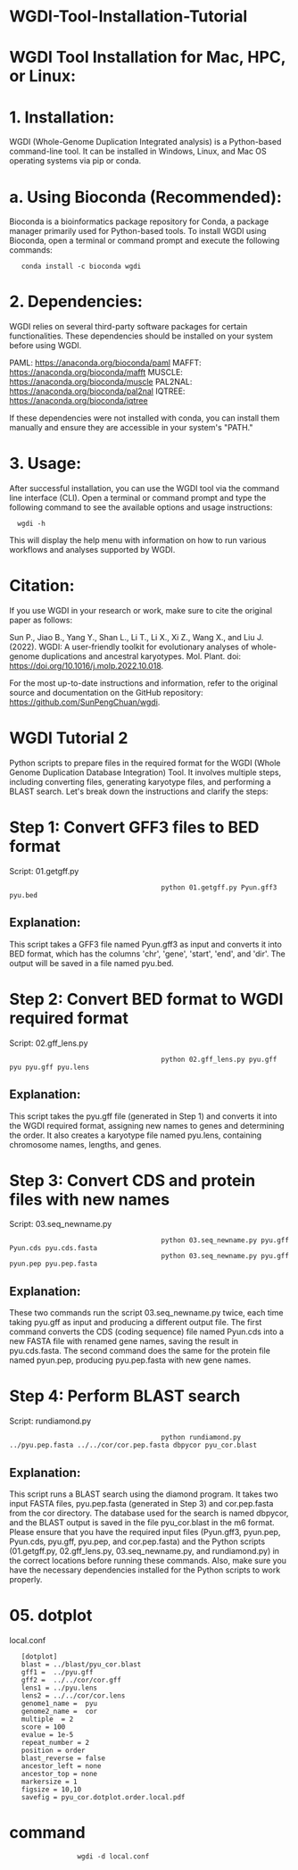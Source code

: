 # WGDI-Tool-Installation-Tutorial
# WGDI Tool Installation for Mac, HPC, or Linux:

# 1. Installation:

WGDI (Whole-Genome Duplication Integrated analysis) is a Python-based command-line tool. It can be installed in Windows, Linux, and Mac OS operating systems via pip or conda.

# a. Using Bioconda (Recommended):

Bioconda is a bioinformatics package repository for Conda, a package manager primarily used for Python-based tools. To install WGDI using Bioconda, open a terminal or command prompt and execute the following commands:

       conda install -c bioconda wgdi

# 2. Dependencies:

WGDI relies on several third-party software packages for certain functionalities. These dependencies should be installed on your system before using WGDI. 

PAML: https://anaconda.org/bioconda/paml
      MAFFT: https://anaconda.org/bioconda/mafft
      MUSCLE: https://anaconda.org/bioconda/muscle
      PAL2NAL: https://anaconda.org/bioconda/pal2nal
      IQTREE: https://anaconda.org/bioconda/iqtree

If these dependencies were not installed with conda, you can install them manually and ensure they are accessible in your system's "PATH."

# 3. Usage:

After successful installation, you can use the WGDI tool via the command line interface (CLI). Open a terminal or command prompt and type the following command to see the available options and usage instructions:

      wgdi -h

This will display the help menu with information on how to run various workflows and analyses supported by WGDI.

# Citation:

If you use WGDI in your research or work, make sure to cite the original paper as follows:

Sun P., Jiao B., Yang Y., Shan L., Li T., Li X., Xi Z., Wang X., and Liu J. (2022). WGDI: A user-friendly toolkit for evolutionary analyses of whole-genome duplications and ancestral karyotypes. Mol. Plant. doi: https://doi.org/10.1016/j.molp.2022.10.018.

For the most up-to-date instructions and information, refer to the original source and documentation on the GitHub repository: https://github.com/SunPengChuan/wgdi.





#              WGDI Tutorial 2 
Python scripts to prepare files in the required format for the WGDI (Whole Genome Duplication Database Integration) Tool. It involves multiple steps, including converting files, generating karyotype files, and performing a BLAST search. Let's break down the instructions and clarify the steps:

# Step 1: Convert GFF3 files to BED format
Script: 01.getgff.py
                                         
                                          python 01.getgff.py Pyun.gff3 pyu.bed

## Explanation:
This script takes a GFF3 file named Pyun.gff3 as input and converts it into BED format, which has the columns 'chr', 'gene', 'start', 'end', and 'dir'. The output will be saved in a file named pyu.bed.

# Step 2: Convert BED format to WGDI required format
Script: 02.gff_lens.py
                                          
                                          python 02.gff_lens.py pyu.gff pyu pyu.gff pyu.lens
## Explanation:
This script takes the pyu.gff file (generated in Step 1) and converts it into the WGDI required format, assigning new names to genes and determining the order. It also creates a karyotype file named pyu.lens, containing chromosome names, lengths, and genes.


# Step 3: Convert CDS and protein files with new names
Script: 03.seq_newname.py

                                          python 03.seq_newname.py pyu.gff Pyun.cds pyu.cds.fasta 
                                          python 03.seq_newname.py pyu.gff pyun.pep pyu.pep.fasta
## Explanation:
These two commands run the script 03.seq_newname.py twice, each time taking pyu.gff as input and producing a different output file. The first command converts the CDS (coding sequence) file named Pyun.cds into a new FASTA file with renamed gene names, saving the result in pyu.cds.fasta. The second command does the same for the protein file named pyun.pep, producing pyu.pep.fasta with new gene names.

# Step 4: Perform BLAST search
Script: rundiamond.py

                                          python rundiamond.py ../pyu.pep.fasta ../../cor/cor.pep.fasta dbpycor pyu_cor.blast
## Explanation:
This script runs a BLAST search using the diamond program. It takes two input FASTA files, pyu.pep.fasta (generated in Step 3) and cor.pep.fasta from the cor directory. The database used for the search is named dbpycor, and the BLAST output is saved in the file pyu_cor.blast in the m6 format.
Please ensure that you have the required input files (Pyun.gff3, pyun.pep, Pyun.cds, pyu.gff, pyu.pep, and cor.pep.fasta) and the Python scripts (01.getgff.py, 02.gff_lens.py, 03.seq_newname.py, and rundiamond.py) in the correct locations before running these commands. Also, make sure you have the necessary dependencies installed for the Python scripts to work properly.


# 05. dotplot

local.conf

       [dotplot]
       blast = ../blast/pyu_cor.blast 
       gff1 =  ../pyu.gff
       gff2 =  ../../cor/cor.gff
       lens1 = ../pyu.lens
       lens2 = ../../cor/cor.lens
       genome1_name =  pyu
       genome2_name =  cor
       multiple  = 2
       score = 100
       evalue = 1e-5
       repeat_number = 2
       position = order
       blast_reverse = false
       ancestor_left = none
       ancestor_top = none
       markersize = 1
       figsize = 10,10
       savefig = pyu_cor.dotplot.order.local.pdf


# command

                     wgdi -d local.conf
